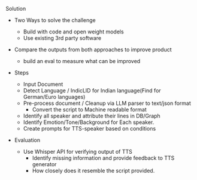 Solution

- Two Ways to solve the challenge
  - Build with code and open weight models
  - Use existing 3rd party software

- Compare the outputs from both approaches to improve product
  - build an eval to measure what can be improved 

- Steps
  - Input Document
  - Detect Language / IndicLID for Indian language(Find for German/Euro languages)
  - Pre-process document / Cleanup via LLM parser to text/json format
    - Convert the script to Machine readable format
  - Identify all speaker and attribute their lines in DB/Graph
  - Identify Emotion/Tone/Background for Each speaker.
  - Create prompts for TTS-speaker based on conditions

- Evaluation
  - Use Whisper API for verifying output of TTS
    - Identify missing information and provide feedback to TTS generator 
    - How closely does it resemble the script provided.